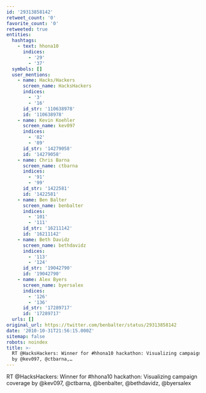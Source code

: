 ```yaml
---
id: '29313858142'
retweet_count: '0'
favorite_count: '0'
retweeted: true
entities:
  hashtags:
    - text: hhona10
      indices:
        - '29'
        - '37'
  symbols: []
  user_mentions:
    - name: Hacks/Hackers
      screen_name: HacksHackers
      indices:
        - '3'
        - '16'
      id_str: '110638978'
      id: '110638978'
    - name: Kevin Koehler
      screen_name: kev097
      indices:
        - '82'
        - '89'
      id_str: '14279058'
      id: '14279058'
    - name: Chris Barna
      screen_name: ctbarna
      indices:
        - '91'
        - '99'
      id_str: '1422581'
      id: '1422581'
    - name: Ben Balter
      screen_name: benbalter
      indices:
        - '101'
        - '111'
      id_str: '16211142'
      id: '16211142'
    - name: Beth Davidz
      screen_name: bethdavidz
      indices:
        - '113'
        - '124'
      id_str: '19042790'
      id: '19042790'
    - name: Alex Byers
      screen_name: byersalex
      indices:
        - '126'
        - '136'
      id_str: '17289717'
      id: '17289717'
  urls: []
original_url: https://twitter.com/benbalter/status/29313858142
date: '2010-10-31T21:56:15.000Z'
sitemap: false
robots: noindex
title: >-
  RT @HacksHackers: Winner for #hhona10 hackathon: Visualizing campaign coverage
  by @kev097, @ctbarna,…
---
```


RT @HacksHackers: Winner for #hhona10 hackathon: Visualizing campaign coverage by @kev097, @ctbarna, @benbalter, @bethdavidz, @byersalex